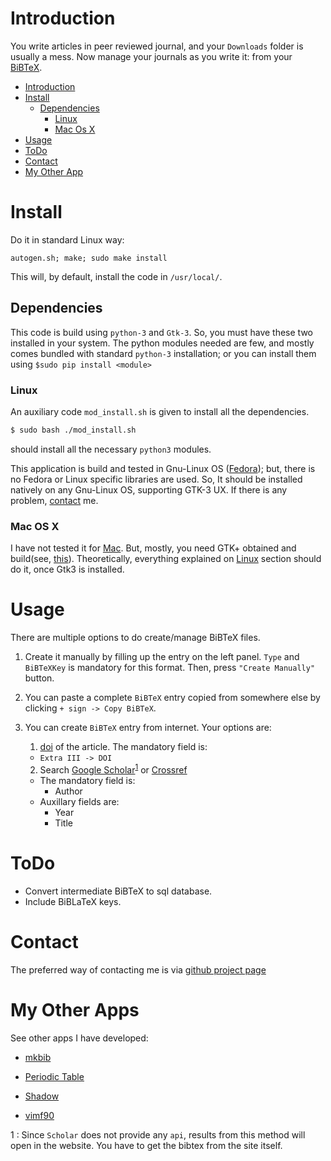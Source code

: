 Introduction
============
You write articles in peer reviewed journal, and your `Downloads` folder is usually a mess. Now
manage your journals as you write it: from your [BiBTeX](http://www.bibtex.org/).

- [Introduction](#intro)
- [Install](#install)
  - [Dependencies](#depend)
    - [Linux](#linux)
    - [Mac Os X](mac)
- [Usage](#usage)
- [ToDo](#todo)
- [Contact](#contact)
- [My Other App](#app)


Install
=======
Do it in standard Linux way:
``` 
autogen.sh; make; sudo make install
```
This will, by default, install the code in `/usr/local/`.

Dependencies
------------
This code is build using `python-3` and `Gtk-3`. So, you must have these two installed in your
system. The python modules needed are few, and mostly comes bundled with standard `python-3`
installation; or you can install them using `$sudo pip install <module>`

### Linux
An auxiliary code `mod_install.sh` is given to install all the dependencies.

``` bash
$ sudo bash ./mod_install.sh
```
should install all the necessary `python3` modules.

This application is build and tested in Gnu-Linux OS ([Fedora](https://getfedora.org/)); but, there
is no Fedora or Linux specific libraries are used. So, It should be installed natively on any
Gnu-Linux OS, supporting GTK-3 UX. If there is any problem, [contact](#contact) me.

### Mac OS X
I have not tested it for [Mac](http://www.apple.com/macos/sierra/). But, mostly, you need GTK+
obtained and build(see, [this](https://www.gtk.org/download/macos.php)). Theoretically, everything
explained on [Linux](#linux) section should do it, once Gtk3 is installed.

Usage
=====
There are multiple options to do create/manage BiBTeX files.
1. Create it manually by filling up the entry on the left panel. `Type` and `BiBTeXKey` is
   mandatory for this format. Then, press `"Create Manually"` button.

2. You can paste a complete `BiBTeX` entry copied from somewhere else by clicking `+ sign -> Copy
   BiBTeX`.

3. You can create `BiBTeX` entry from internet. Your options are:
    1. [doi](https://www.doi.org/) of the article. The mandatory field is:
      * `Extra III -> DOI`
    2. Search [Google Scholar](https://scholar.google.com)<sup>[1](#gsfoot)</sup>   or [Crossref](http://www.crossref.org/)
      * The mandatory field is:
        * Author  
      * Auxillary fields are:
        * Year
        * Title

ToDo
====
- Convert intermediate BiBTeX to sql database.
- Include BiBLaTeX keys.

Contact
=======
The preferred way of contacting me is via [github project page](https://github.com/rudrab/mkbib/issues)

My Other Apps
=============

See other apps I have developed:

- [mkbib](http://rudrab.github.io/mkbib/)

- [Periodic Table](http://rudrab.github.io/PeriodicTable/)

- [Shadow](http://rudrab.github.io/Shadow/)

- [vimf90](http://rudrab.github.io/vimf90/)


<a name="gsfoot">1</a> : Since `Scholar` does not provide any `api`, results from this method will open in the
  website. You have to get the bibtex from the site itself.
